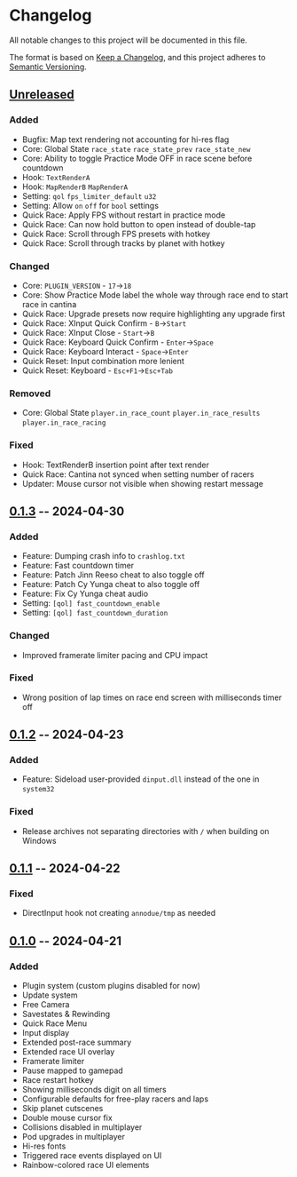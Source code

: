 # Changelog

All notable changes to this project will be documented in this file.

The format is based on [Keep a Changelog](https://keepachangelog.com/en/1.1.0/),
and this project adheres to [Semantic Versioning](https://semver.org/spec/v2.0.0.html).

## [Unreleased]

### Added

- Bugfix: Map text rendering not accounting for hi-res flag
- Core: Global State `race_state` `race_state_prev` `race_state_new`
- Core: Ability to toggle Practice Mode OFF in race scene before countdown
- Hook: `TextRenderA`
- Hook: `MapRenderB` `MapRenderA`
- Setting: `qol` `fps_limiter_default` `u32`
- Setting: Allow `on` `off` for `bool` settings
- Quick Race: Apply FPS without restart in practice mode
- Quick Race: Can now hold button to open instead of double-tap
- Quick Race: Scroll through FPS presets with hotkey
- Quick Race: Scroll through tracks by planet with hotkey


### Changed

- Core: `PLUGIN_VERSION` - `17`→`18`
- Core: Show Practice Mode label the whole way through race end to start race in cantina
- Quick Race: Upgrade presets now require highlighting any upgrade first
- Quick Race: XInput Quick Confirm - `B`→`Start`
- Quick Race: XInput Close - `Start`→`B`
- Quick Race: Keyboard Quick Confirm - `Enter`→`Space`
- Quick Race: Keyboard Interact - `Space`→`Enter`
- Quick Reset: Input combination more lenient
- Quick Reset: Keyboard - `Esc+F1`→`Esc+Tab`

### Removed

- Core: Global State `player.in_race_count` `player.in_race_results` `player.in_race_racing`

### Fixed

- Hook: TextRenderB insertion point after text render
- Quick Race: Cantina not synced when setting number of racers
- Updater: Mouse cursor not visible when showing restart message

## [0.1.3] -- 2024-04-30

### Added

- Feature: Dumping crash info to `crashlog.txt`
- Feature: Fast countdown timer
- Feature: Patch Jinn Reeso cheat to also toggle off
- Feature: Patch Cy Yunga cheat to also toggle off
- Feature: Fix Cy Yunga cheat audio
- Setting: `[qol] fast_countdown_enable`
- Setting: `[qol] fast_countdown_duration`

### Changed

- Improved framerate limiter pacing and CPU impact

### Fixed

- Wrong position of lap times on race end screen with milliseconds timer off

## [0.1.2] -- 2024-04-23

### Added

- Feature: Sideload user-provided `dinput.dll` instead of the one in `system32`

### Fixed

- Release archives not separating directories with `/` when building on Windows

## [0.1.1] -- 2024-04-22

### Fixed

- DirectInput hook not creating `annodue/tmp` as needed

## [0.1.0] -- 2024-04-21

### Added

- Plugin system (custom plugins disabled for now)
- Update system
- Free Camera
- Savestates & Rewinding
- Quick Race Menu
- Input display
- Extended post-race summary
- Extended race UI overlay
- Framerate limiter
- Pause mapped to gamepad
- Race restart hotkey
- Showing milliseconds digit on all timers
- Configurable defaults for free-play racers and laps
- Skip planet cutscenes
- Double mouse cursor fix
- Collisions disabled in multiplayer
- Pod upgrades in multiplayer
- Hi-res fonts
- Triggered race events displayed on UI
- Rainbow-colored race UI elements

[unreleased]: https://github.com/olivierlacan/keep-a-changelog/compare/0.1.3...HEAD
[0.1.3]: https://github.com/olivierlacan/keep-a-changelog/compare/0.1.2...0.1.3
[0.1.2]: https://github.com/olivierlacan/keep-a-changelog/compare/0.1.1...0.1.2
[0.1.1]: https://github.com/olivierlacan/keep-a-changelog/compare/0.1.0...0.1.1
[0.1.0]: https://github.com/olivierlacan/keep-a-changelog/releases/tag/0.1.0

